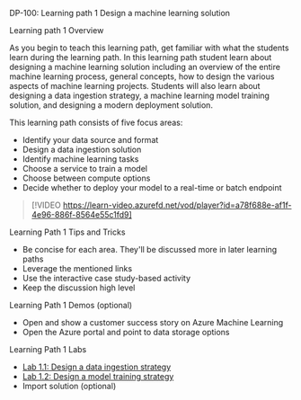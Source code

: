 


DP-100: Learning path 1 Design a machine learning solution

Learning path 1 Overview

As you begin to teach this learning path, get familiar with what the students learn during the learning path. In this learning path student learn about designing a machine learning solution including an overview of the entire machine learning process, general concepts, how to design the various aspects of machine learning projects. Students will also learn about designing a data ingestion strategy, a machine learning model training solution, and designing a modern deployment solution.

This learning path consists of five focus areas:

- Identify your data source and format
- Design a data ingestion solution
- Identify machine learning tasks
- Choose a service to train a model
- Choose between compute options
- Decide whether to deploy your model to a real-time or batch endpoint


> [!VIDEO https://learn-video.azurefd.net/vod/player?id=a78f688e-af1f-4e96-886f-8564e55c1fd9]

Learning Path 1 Tips and Tricks

- Be concise for each area. They'll be discussed more in later learning paths
- Leverage the mentioned links
- Use the interactive case study-based activity
- Keep the discussion high level

Learning Path 1 Demos (optional)

- Open and show a customer success story on Azure Machine Learning
- Open the Azure portal and point to data storage options

Learning Path 1 Labs

- [Lab 1.1: Design a data ingestion strategy](https://microsoftlearning.github.io/mslearn-aml-design/Instructions/start-01-data.html)
- [Lab 1.2: Design a model training strategy](https://microsoftlearning.github.io/mslearn-aml-design/Instructions/start-02-training.html)
- Import solution (optional) 

